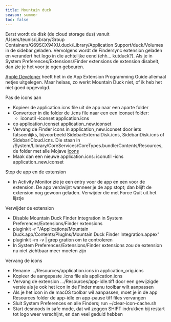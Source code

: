 ```yaml
---
title: Mountain duck
season: summer
toc: false
---
```

Eerst wordt de disk (de cloud storage dus) vanuit /Users/teunis/Library/Group Containers/G69SCX94XU.duck/Library/Application Support/duck/Volumes in de sidebar geladen.
Vervolgens wordt de Findersync extension geladen en verandert het logo in die achtelijke eend (ehh... kutduck?). Als je in System Preferences/Extensions/Finder extensions de extension disabelt, dan zie je het voor je ogen gebeuren.

[Apple Developer](https://developer.apple.com/library/archive/documentation/General/Conceptual/ExtensibilityPG/Finder.html#//apple_ref/doc/uid/TP40014214-CH15-SW1) heeft het in de App Extension Programming Guide allemaal netjes uitgelegen. Maar helaas, zo werkt Mountain Duck niet, of ik heb het niet goed opgevolgd. 


Pas de icons aan
- Kopieer de application.icns file uit de app naar een aparte folder
- Converteer in die folder de .icns file naar een een iconset folder: 
	- iconutil -iconset application.icns
- cp application.iconset application_new.iconset
- Vervang de Finder icons in application_new.iconset door iets fatsoenlijks, bijvoorbeeld SidebarExternalDisk.icns,  SidebariDisk.icns of SidebariCloud.icns. Die staan in  /System/Library/CoreServices/CoreTypes.bundle/Contents/Resources, de folder met alle Mojave [icons](https://archive.org/details/macosx10.14-iconfiles)
- Maak dan een nieuwe application.icns: iconutil -icns application_new.iconset



Stop de app en de extension
- In Activity Monitor zie je een entry voor de app en een voor de extension. De app verdwijnt wanneer je de app stopt; dan blijft de extension nog gewoon geladen. Verwijder die met Force Quit uit het lijstje


Verwijder de extension
- Disable Mountain Duck Finder Integration in System Preferences/Extensions/Finder extensions
- pluginkit -r "/Applications/Mountain Duck.app/Contents/PlugIns/Mountain Duck Finder Integration.appex"
- pluginkit -m -v | grep gration   om te controleren
- In System Preferences/Extensions/Finder extensions zou de extension nu niet zichtbaar meer moeten zijn

Vervang de icons
- Rename .../Resources/application.icns in application_orig.icns
- Kopieer de aangepaste .icns file als application.icns
- Vervang de extension .../Resources/app-idle.tiff door een gewijzigde versie als je ook het icon in de Finder menu toolbar wilt aanpassen 
- Als je het icon in de macOS toolbar wil aanpassen, moet je in de app Resources folder de app-idle en app-pause tiff files vervangen
- Sluit System Preferences en alle Finders; run ~/clear-icon-cache.sh
- Start desnoods in safe mode, dat wil zeggen SHIFT indrukken bij restart tot logo weer verschijnt, en dan veel geduld hebben



